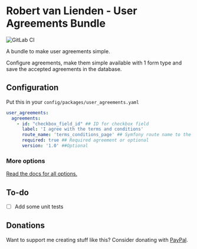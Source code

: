 # Robert van Lienden - User Agreements Bundle
![GitLab CI](https://github.com/robertvanlienden/useragreementsbundle/actions/workflows/workflow.yaml/badge.svg)

A bundle to make user agreements simple.

Configure agreements, make them simple available with 1 form type and save the accepted agreements in the database.

## Configuration

Put this in your `config/packages/user_agreements.yaml`

```yaml
user_agreements:
  agreements:
    - id: "checkbox_field_id" ## ID for checkbox field
      label: 'I agree with the terms and conditions'
      route_name: 'terms_conditions_page' ## Symfony route name to the agreement
      required: true ## Required agreement or optional
      version: '1.0' ##Optional
```

### More options
[Read the docs for all options.](docs/00-index.md)

## To-do
- [ ] Add some unit tests

## Donations
Want to support me creating stuff like this? Consider donating with [PayPal](https://www.paypal.me/robertvanlienden).